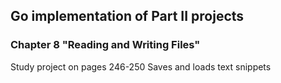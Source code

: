 ## Go implementation of Part II projects
### Chapter 8 "Reading and Writing Files"
Study project on pages 246-250
Saves and loads text snippets
